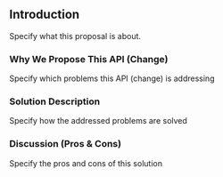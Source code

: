 ## Introduction

Specify what this proposal is about.

### Why We Propose This API (Change)

Specify which problems this API (change) is addressing

### Solution Description

Specify how the addressed problems are solved

### Discussion (Pros & Cons)

Specify the pros and cons of this solution
